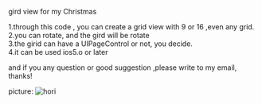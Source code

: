 gird view for my Christmas

1.through this code , you can create a grid view with 9 or 16 ,even any grid.                                        
2.you can rotate, and the gird will be rotate     
3.the girid can have a UIPageControl or not, you decide.     
4.it can be used ios5.o or later   

and if you any question or good suggestion ,please write to my email, thanks!

picture:
![hori](https://raw.github.com/dudongdaoqi/gridview/master/hori.png)

